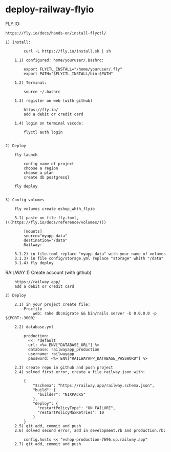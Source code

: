 # deploy-railway-flyio

FLY.IO:

	https://fly.io/docs/hands-on/install-flyctl/
	
	1) Install:
	
			curl -L https://fly.io/install.sh | sh

		1.1) configured: home/youruser/.Bashrc:
		
			export FLYCTL_INSTALL="/home/youruser/.fly"
			export PATH="$FLYCTL_INSTALL/bin:$PATH"

		1.2) Terminal:
		
			source ~/.bashrc
			
		1.3) register on web (with github)
		
			https://fly.io/
			add a debit or credit card
			
		1.4) login on terminal vscode:
		
			flyctl auth login
		
	
	2) Deploy
		
		fly launch
		
			config name of project
			choose a region
			choose a plan
			create db postgresql
			
		fly deploy
		
		
	3) Config volumes
	
		fly volumes create eshop_whth_flyio
		
		3.1) paste on file fly.toml, (((https://fly.io/docs/reference/volumes/)))
		
			[mounts]
			source="myapp_data"
			destination="/data"
			Railway:
			
		3.1.2) in file.toml replace "myapp_data" with your name of volumes
		3.1.3) in file config/storage.yml replace "storage" whith "/data"
		3.1.4) fly deploy

RAILWAY
	1) Create account (with github)
		
		https://railway.app/
		add a debit or credit card
		
	2) Deploy
		
		2.1) in your project create file:
			Procfile
				web: rake db:migrate && bin/rails server -b 0.0.0.0 -p ${PORT:-3000}
				
		2.2) database.yml
		
			production:
			  <<: *default
			  url: <%= ENV["DATABASE_URL"] %>
			  database: railwayapp_production
			  username: railwayapp
			  password: <%= ENV["RAILWAYAPP_DATABASE_PASSWORD"] %>
			  
		2.3) create repo in github and push project
		2.4) solved first error, create a file railway.json with:
		
			{
			    "$schema": "https://railway.app/railway.schema.json",
			    "build": {
			      "builder": "NIXPACKS"
			    },
			    "deploy": {
			      "restartPolicyType": "ON_FAILURE",
			      "restartPolicyMaxRetries": 10
			    }
			}
		2.5) git add, commit and push
		2.6) solved second error, add in development.rb and production.rb:
		
			config.hosts << "eshop-production-7696.up.railway.app"
		2.7) git add, commit and push
